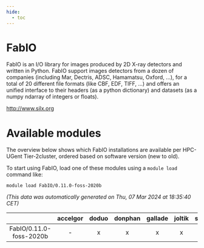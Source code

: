 ```yaml
---
hide:
  - toc
---
```


FabIO
=====


FabIO is an I/O library for images produced by 2D X-ray detectors and written in Python. FabIO support images detectors from a dozen of companies (including Mar, Dectris, ADSC, Hamamatsu, Oxford, ...), for a total of 20 different file formats (like CBF, EDF, TIFF, ...) and offers an unified interface to their headers (as a python dictionary) and datasets (as a numpy ndarray of integers or floats).

http://www.silx.org
# Available modules


The overview below shows which FabIO installations are available per HPC-UGent Tier-2cluster, ordered based on software version (new to old).

To start using FabIO, load one of these modules using a `module load` command like:

```shell
module load FabIO/0.11.0-foss-2020b
```

*(This data was automatically generated on Thu, 07 Mar 2024 at 18:35:40 CET)*  

| |accelgor|doduo|donphan|gallade|joltik|skitty|
| :---: | :---: | :---: | :---: | :---: | :---: | :---: |
|FabIO/0.11.0-foss-2020b|-|x|x|x|x|x|

